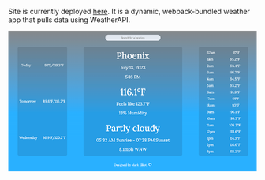 Site is currently deployed [here](https://mark-elliott5.github.io/weather-app/). It is a dynamic, webpack-bundled weather app that pulls data using WeatherAPI.

![Weather App](images/weatherapp.png)